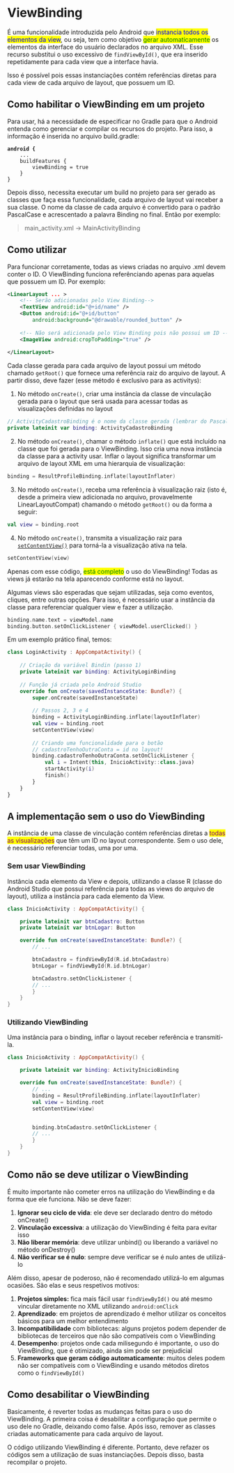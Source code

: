 # ViewBinding

É uma funcionalidade introduzida pelo Android que <mark style="color:blue;">instancia todos os elementos da view</mark>, ou seja, tem como objetivo <mark style="color:green;">gerar automaticamente</mark> os elementos da interface do usuário declarados no arquivo XML. Esse recurso substitui o uso excessivo de `findViewById()`, que era inserido repetidamente para cada view que a interface havia.

Isso é possível pois essas instanciações contém referências diretas para cada view de cada arquivo de layout, que possuem um ID.

## Como habilitar o ViewBinding em um projeto

Para usar, há a necessidade de especificar no Gradle para que o Android entenda como gerenciar e compilar os recursos do projeto. Para isso, a informação é inserida no arquivo build.gradle:

<pre class="language-gradle"><code class="lang-gradle"><strong>android {
</strong>    ...
    buildFeatures {
        viewBinding = true
    }
}
</code></pre>

Depois disso, necessita executar um build no projeto para ser gerado as classes que faça essa funcionalidade, cada arquivo de layout vai receber a sua classe. O nome da classe de cada arquivo é convertido para o padrão PascalCase e acrescentado a palavra Binding no final. Então por exemplo:

> main\_activity.xml -> MainActivityBinding



## Como utilizar

Para funcionar corretamente, todas as views criadas no arquivo .xml devem conter o ID. O ViewBinding funciona referênciando apenas para aquelas que possuem um ID. Por exemplo:

```xml
<LinearLayout ... >
    <!-- Serão adicionadas pelo View Binding-->
    <TextView android:id="@+id/name" />
    <Button android:id="@+id/button"
        android:background="@drawable/rounded_button" />
        
    <!-- Não será adicionada pelo View Binding pois não possui um ID -->
    <ImageView android:cropToPadding="true" /> 
    
</LinearLayout>
```

Cada classe gerada para cada arquivo de layout possui um método chamado `getRoot()` que fornece uma referência raiz do arquivo de layout. A partir disso, deve fazer (esse método é exclusivo para as activitys):

1. No método `onCreate()`, criar uma instância da classe de vinculação gerada para o layout que será usada para acessar todas as visualizações definidas no layout

```kotlin
// ActivityCadastroBinding é o nome da classe gerada (lembrar do PascalCase!)
private lateinit var binding: ActivityCadastroBinding
```

2. No método `onCreate()`, chamar o método `inflate()` que está incluído na classe que foi gerada para o ViewBinding. Isso cria uma nova instância da classe para a activity usar. Inflar o layout significa transformar um arquivo de layout XML em uma hierarquia de visualização:

```kotlin
binding = ResultProfileBinding.inflate(layoutInflater)
```

3. No método `onCreate()`, receba uma referência à visualização raiz (isto é, desde a primeira view adicionada no arquivo, provavelmente LinearLayoutCompat) chamando o método `getRoot()` ou da forma a seguir:

```kotlin
val view = binding.root
```

4. No método `onCreate()`, transmita a visualização raiz para [`setContentView()`](https://developer.android.com/reference/kotlin/android/app/Activity?hl=pt-br#setcontentview\_1) para torná-la a visualização ativa na tela.

```kotlin
setContentView(view)
```

Apenas com esse código, <mark style="color:green;">está completo</mark> o uso do ViewBinding! Todas as views já estarão na tela aparecendo conforme está no layout.

Algumas views são esperadas que sejam utilizadas, seja como eventos, cliques, entre outras opções. Para isso, é necessário usar a instância da classe para referenciar qualquer view e fazer a utilização.

```kotlin
binding.name.text = viewModel.name
binding.button.setOnClickListener { viewModel.userClicked() }
```

Em um exemplo prático final, temos:

```kotlin
class LoginActivity : AppCompatActivity() {
    
    // Criação da variável Bindin (passo 1)
    private lateinit var binding: ActivityLoginBinding
    
    // Função já criada pelo Android Studio
    override fun onCreate(savedInstanceState: Bundle?) {
        super.onCreate(savedInstanceState)
        
        // Passos 2, 3 e 4
        binding = ActivityLoginBinding.inflate(layoutInflater)
        val view = binding.root
        setContentView(view)
        
        // Criando uma funcionalidade para o botão
        // cadastroTenhoOutraConta = id no layout!
        binding.cadastroTenhoOutraConta.setOnClickListener {
            val i = Intent(this, InicioActivity::class.java)
            startActivity(i)
            finish()
        }
    }
}
```

## A implementação sem o uso do ViewBinding

A instância de uma classe de vinculação contém referências diretas a <mark style="color:purple;">todas as visualizações</mark> que têm um ID no layout correspondente. Sem o uso dele, é necessário referenciar todas, uma por uma.

### Sem usar ViewBinding

Instância cada elemento da View e depois, utilizando a classe R (classe do Android Studio que possui referência para todas as views do arquivo de layout), utiliza a instância para cada elemento da View.&#x20;

```kotlin
class InicioActivity : AppCompatActivity() {

    private lateinit var btnCadastro: Button
    private lateinit var btnLogar: Button

    override fun onCreate(savedInstanceState: Bundle?) {
        // ...

        btnCadastro = findViewById(R.id.btnCadastro)
        btnLogar = findViewById(R.id.btnLogar)

        btnCadastro.setOnClickListener {
        // ...
        }
    }
}
```

### Utilizando ViewBinding

Uma instância para o binding, inflar o layout receber referência e transmití-la.

```kotlin
class InicioActivity : AppCompatActivity() {

    private lateinit var binding: ActivityInicioBinding

    override fun onCreate(savedInstanceState: Bundle?) {
        // ...
        binding = ResultProfileBinding.inflate(layoutInflater)
        val view = binding.root
        setContentView(view)


        binding.btnCadastro.setOnClickListener {
        // ...
        }
    }
}
```



## Como não se deve utilizar o ViewBinding

É muito importante não cometer erros na utilização do ViewBinding e da forma que ele funciona. Não se deve fazer:

1. **Ignorar seu ciclo de vida**: ele deve ser declarado dentro do método onCreate()
2. **Vinculação excessiva**: a utilização do ViewBinding é feita para evitar isso
3. **Não liberar memória**: deve utilizar unbind() ou liberando a variável no método onDestroy()
4. **Não verificar se é nulo**: sempre deve verificar se é nulo antes de utilizá-lo

Além disso, apesar de poderoso, não é recomendado utilizá-lo em algumas ocasiões. São elas e seus respetivos motivos:

1. **Projetos simples:** fica mais fácil usar `findViewById()` ou até mesmo vincular diretamente no XML utilizando `android:onClick`
2. **Aprendizado**: em projetos de aprendizado é melhor utilizar os conceitos básicos para um melhor entendimento
3. **Incompatibilidade** com bibliotecas: alguns projetos podem depender de bibliotecas de terceiros que não são compatíveis com o ViewBinding
4. **Desempenho**: projetos onde cada milisegundo é importante, o uso do ViewBinding, que é otimizado, ainda sim pode ser prejudicial
5. **Frameworks que geram código automaticamente**: muitos deles podem não ser compatíveis com o ViewBinding e usando métodos diretos como o `findViewById()`

## Como desabilitar o ViewBinding

Basicamente, é reverter todas as mudanças feitas para o uso do ViewBinding. A primeira coisa é desabilitar a configuração que permite o uso dele no Gradle, deixando como false. Após isso, remover as classes criadas automaticamente para cada arquivo de layout.

O código utilizando ViewBinding é diferente. Portanto, deve refazer os códigos sem a utilização de suas instanciações. Depois disso, basta recompilar o projeto.

